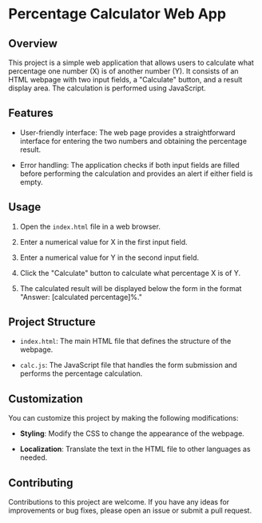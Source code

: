 # Percentage Calculator Web App

## Overview

This project is a simple web application that allows users to calculate what percentage one number (X) is of another number (Y). It consists of an HTML webpage with two input fields, a "Calculate" button, and a result display area. The calculation is performed using JavaScript.

## Features

- User-friendly interface: The web page provides a straightforward interface for entering the two numbers and obtaining the percentage result.

- Error handling: The application checks if both input fields are filled before performing the calculation and provides an alert if either field is empty.

## Usage

1. Open the `index.html` file in a web browser.

2. Enter a numerical value for X in the first input field.

3. Enter a numerical value for Y in the second input field.

4. Click the "Calculate" button to calculate what percentage X is of Y.

5. The calculated result will be displayed below the form in the format "Answer: [calculated percentage]%."

## Project Structure

- `index.html`: The main HTML file that defines the structure of the webpage.

- `calc.js`: The JavaScript file that handles the form submission and performs the percentage calculation.

## Customization

You can customize this project by making the following modifications:

- **Styling**: Modify the CSS to change the appearance of the webpage.

- **Localization**: Translate the text in the HTML file to other languages as needed.

## Contributing

Contributions to this project are welcome. If you have any ideas for improvements or bug fixes, please open an issue or submit a pull request.
